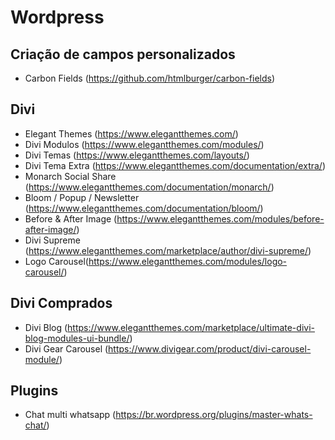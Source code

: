 # Wordpress

## Criação de campos personalizados
* Carbon Fields (https://github.com/htmlburger/carbon-fields)

## Divi
* Elegant Themes (https://www.elegantthemes.com/)
* Divi Modulos (https://www.elegantthemes.com/modules/)
* Divi Temas (https://www.elegantthemes.com/layouts/)
* Divi Tema Extra (https://www.elegantthemes.com/documentation/extra/)
* Monarch Social Share (https://www.elegantthemes.com/documentation/monarch/)
* Bloom / Popup / Newsletter (https://www.elegantthemes.com/documentation/bloom/)
* Before & After Image (https://www.elegantthemes.com/modules/before-after-image/)
* Divi Supreme (https://www.elegantthemes.com/marketplace/author/divi-supreme/)
* Logo Carousel(https://www.elegantthemes.com/modules/logo-carousel/)

## Divi Comprados
* Divi Blog (https://www.elegantthemes.com/marketplace/ultimate-divi-blog-modules-ui-bundle/)
* Divi Gear Carousel (https://www.divigear.com/product/divi-carousel-module/)

## Plugins
* Chat multi whatsapp (https://br.wordpress.org/plugins/master-whats-chat/)
